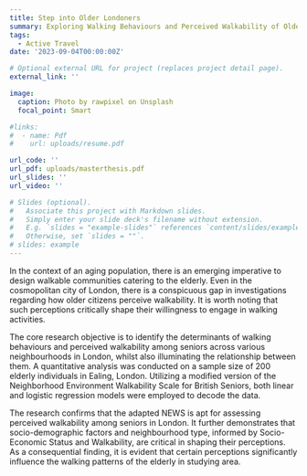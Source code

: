 ```yaml
---
title: Step into Older Londoners
summary: Exploring Walking Behaviours and Perceived Walkability of Older Adults in London
tags:
  - Active Travel
date: '2023-09-04T00:00:00Z'

# Optional external URL for project (replaces project detail page).
external_link: ''

image:
  caption: Photo by rawpixel on Unsplash
  focal_point: Smart

#links:
#  - name: Pdf
#    url: uploads/resume.pdf

url_code: ''
url_pdf: uploads/masterthesis.pdf
url_slides: ''
url_video: ''

# Slides (optional).
#   Associate this project with Markdown slides.
#   Simply enter your slide deck's filename without extension.
#   E.g. `slides = "example-slides"` references `content/slides/example-slides.md`.
#   Otherwise, set `slides = ""`.
# slides: example
---
```


In the context of an aging population, there is an emerging imperative to design walkable communities catering to the elderly. Even in the cosmopolitan city of London, there is a conspicuous gap in investigations regarding how older citizens perceive walkability. It is worth noting that such perceptions critically shape their willingness to engage in walking activities.


The core research objective is to identify the determinants of walking behaviours and perceived walkability among seniors across various neighbourhoods in London, whilst also illuminating the relationship between them. A quantitative analysis was conducted on a sample size of 200 
elderly individuals in Ealing, London. Utilizing a modified version of the Neighborhood Environment Walkability Scale for British Seniors, both linear and logistic regression models were employed to decode the data.


The research confirms that the adapted NEWS is apt for assessing perceived walkability among seniors in London. It further demonstrates that socio-demographic factors and neighbourhood type, informed by Socio-Economic Status and Walkability, are critical in shaping their perceptions. As a consequential finding, it is evident that certain perceptions significantly influence the walking patterns of the elderly in studying area.
